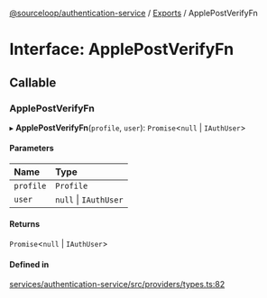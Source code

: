 [@sourceloop/authentication-service](../README.md) / [Exports](../modules.md) / ApplePostVerifyFn

# Interface: ApplePostVerifyFn

## Callable

### ApplePostVerifyFn

▸ **ApplePostVerifyFn**(`profile`, `user`): `Promise`<``null`` \| `IAuthUser`\>

#### Parameters

| Name | Type |
| :------ | :------ |
| `profile` | `Profile` |
| `user` | ``null`` \| `IAuthUser` |

#### Returns

`Promise`<``null`` \| `IAuthUser`\>

#### Defined in

[services/authentication-service/src/providers/types.ts:82](https://github.com/codeweb05/repo1/blob/ea19add/services/authentication-service/src/providers/types.ts#L82)
